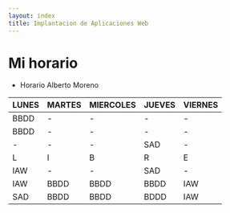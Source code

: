 ```yaml
---
layout: index
title: Implantacion de Aplicaciones Web 
---
```


# Mi horario

* Horario Alberto Moreno

| LUNES         | MARTES        | MIERCOLES     | JUEVES        | VIERNES        |
| ------------- | ------------- | ------------- | ------------- | -------------  | 
| BBDD          | -             | -             | -             | -              |
| BBDD          | -             | -             | -             | -              |
| -             | -             | -             | SAD           | -              |
|       L       |     I         |      B        |     R         |     E          |
| IAW           | -             | -             | SAD           | -              |
| IAW           | BBDD          | BBDD          | BBDD          | IAW            |
| SAD           | BBDD          | BBDD          | BDDD          | IAW            |
